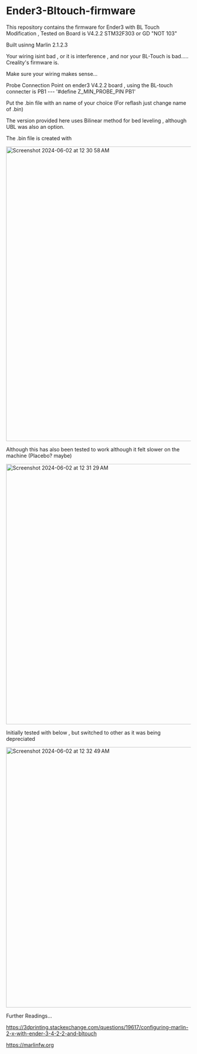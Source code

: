 # Ender3-Bltouch-firmware
This repository contains the firmware for Ender3 with BL Touch Modification , Tested on Board is V4.2.2 STM32F303 or GD "NOT 103"

Built usinng Marlin 2.1.2.3

Your wiring isint bad , or it is interference , and nor your BL-Touch is bad..... Creality's firmware is.

Make sure your wiring makes sense...


Probe Connection Point on ender3 V4.2.2 board , using the BL-touch connecter is PB1 --- '#define Z_MIN_PROBE_PIN PB1'




Put the .bin file with an name of your choice (For reflash just change name of .bin)

The version provided here uses Bilinear method for bed leveling , although UBL was also an option.



The .bin file is created with 

<img width="801" alt="Screenshot 2024-06-02 at 12 30 58 AM" src="https://github.com/vanshksingh/Ender3-Bltouch-firmware/assets/114809624/da42c895-fed0-4398-b04b-866a039eb995">

Although this has also been tested to work although it felt slower on the machine (Placebo? maybe)

<img width="708" alt="Screenshot 2024-06-02 at 12 31 29 AM" src="https://github.com/vanshksingh/Ender3-Bltouch-firmware/assets/114809624/01eb1b09-709e-4f9e-9de1-b53bb763115a">

Initially tested with below , but switched to other as it was being depreciated

<img width="708" alt="Screenshot 2024-06-02 at 12 32 49 AM" src="https://github.com/vanshksingh/Ender3-Bltouch-firmware/assets/114809624/a58c401f-3678-467e-b214-71c52b7351c1">


Further Readings...

https://3dprinting.stackexchange.com/questions/19617/configuring-marlin-2-x-with-ender-3-4-2-2-and-bltouch

https://marlinfw.org

